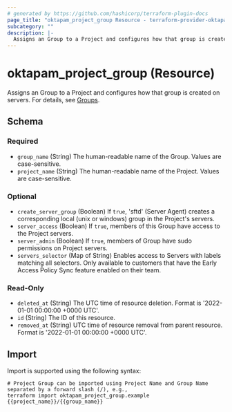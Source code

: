 ```yaml
---
# generated by https://github.com/hashicorp/terraform-plugin-docs
page_title: "oktapam_project_group Resource - terraform-provider-oktapam"
subcategory: ""
description: |-
  Assigns an Group to a Project and configures how that group is created on servers. For details, see Groups https://help.okta.com/asa/en-us/Content/Topics/Adv_Server_Access/docs/setup/groups.htm.
---
```


# oktapam_project_group (Resource)

Assigns an Group to a Project and configures how that group is created on servers. For details, see [Groups](https://help.okta.com/asa/en-us/Content/Topics/Adv_Server_Access/docs/setup/groups.htm).



<!-- schema generated by tfplugindocs -->
## Schema

### Required

- `group_name` (String) The human-readable name of the Group. Values are case-sensitive.
- `project_name` (String) The human-readable name of the Project. Values are case-sensitive.

### Optional

- `create_server_group` (Boolean) If `true`, 'sftd' (Server Agent) creates a corresponding local (unix or windows) group in the Project's servers.
- `server_access` (Boolean) If `true`, members of this Group have access to the Project servers.
- `server_admin` (Boolean) If `true`, members of Group have sudo permissions on Project servers.
- `servers_selector` (Map of String) Enables access to Servers with labels matching all selectors. Only available to customers that have the Early Access Policy Sync feature enabled on their team.

### Read-Only

- `deleted_at` (String) The UTC time of resource deletion. Format is '2022-01-01 00:00:00 +0000 UTC'.
- `id` (String) The ID of this resource.
- `removed_at` (String) UTC time of resource removal from parent resource. Format is '2022-01-01 00:00:00 +0000 UTC'.

## Import

Import is supported using the following syntax:

```shell
# Project Group can be imported using Project Name and Group Name separated by a forward slash (/), e.g.,
terraform import oktapam_project_group.example {{project_name}}/{{group_name}}
```
